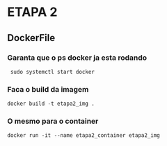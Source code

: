 # ETAPA 2  

## DockerFile 

### Garanta que o ps docker ja esta rodando 
``` sudo systemctl start docker```
### Faca  o build da imagem
``` docker build -t etapa2_img . ```
### O mesmo para o container 
```docker run -it --name etapa2_container etapa2_img```
